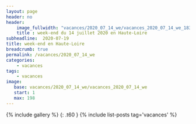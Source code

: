 ```yaml
---
layout: page
header: no
header:
    image_fullwidth: "vacances/2020_07_14_we/vacances_2020_07_14_we_183.jpg"
    title : week-end du 14 juillet 2020 en Haute-Loire
subheadline:  2020-07-19
title: week-end en Haute-Loire
breadcrumb: true
permalink: /vacances/2020_07_14_we
categories:
    - vacances
tags:
    - vacances
image:
   base: vacances/2020_07_14_we/vacances_2020_07_14_we
   start: 1
   max: 198
---
```

{% include gallery %}
{: .t60 }
{% include list-posts tag='vacances' %}
